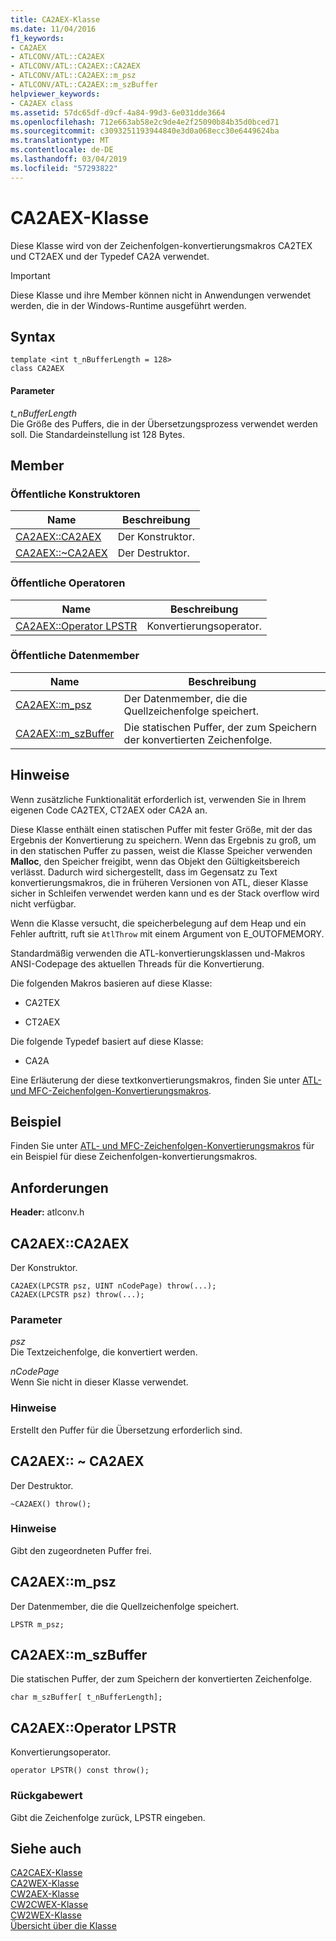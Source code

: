 ```yaml
---
title: CA2AEX-Klasse
ms.date: 11/04/2016
f1_keywords:
- CA2AEX
- ATLCONV/ATL::CA2AEX
- ATLCONV/ATL::CA2AEX::CA2AEX
- ATLCONV/ATL::CA2AEX::m_psz
- ATLCONV/ATL::CA2AEX::m_szBuffer
helpviewer_keywords:
- CA2AEX class
ms.assetid: 57dc65df-d9cf-4a84-99d3-6e031dde3664
ms.openlocfilehash: 712e663ab58e2c9de4e2f25090b84b35d0bced71
ms.sourcegitcommit: c3093251193944840e3d0a068ecc30e6449624ba
ms.translationtype: MT
ms.contentlocale: de-DE
ms.lasthandoff: 03/04/2019
ms.locfileid: "57293822"
---
```

# <a name="ca2aex-class"></a>CA2AEX-Klasse

Diese Klasse wird von der Zeichenfolgen-konvertierungsmakros CA2TEX und CT2AEX und der Typedef CA2A verwendet.

> [!IMPORTANT]
>  Diese Klasse und ihre Member können nicht in Anwendungen verwendet werden, die in der Windows-Runtime ausgeführt werden.

## <a name="syntax"></a>Syntax

```
template <int t_nBufferLength = 128>
class CA2AEX
```

#### <a name="parameters"></a>Parameter

*t_nBufferLength*<br/>
Die Größe des Puffers, die in der Übersetzungsprozess verwendet werden soll. Die Standardeinstellung ist 128 Bytes.

## <a name="members"></a>Member

### <a name="public-constructors"></a>Öffentliche Konstruktoren

|Name|Beschreibung|
|----------|-----------------|
|[CA2AEX::CA2AEX](#ca2aex)|Der Konstruktor.|
|[CA2AEX::~CA2AEX](#dtor)|Der Destruktor.|

### <a name="public-operators"></a>Öffentliche Operatoren

|Name|Beschreibung|
|----------|-----------------|
|[CA2AEX::Operator LPSTR](#operator_lpstr)|Konvertierungsoperator.|

### <a name="public-data-members"></a>Öffentliche Datenmember

|Name|Beschreibung|
|----------|-----------------|
|[CA2AEX::m_psz](#m_psz)|Der Datenmember, die die Quellzeichenfolge speichert.|
|[CA2AEX::m_szBuffer](#m_szbuffer)|Die statischen Puffer, der zum Speichern der konvertierten Zeichenfolge.|

## <a name="remarks"></a>Hinweise

Wenn zusätzliche Funktionalität erforderlich ist, verwenden Sie in Ihrem eigenen Code CA2TEX, CT2AEX oder CA2A an.

Diese Klasse enthält einen statischen Puffer mit fester Größe, mit der das Ergebnis der Konvertierung zu speichern. Wenn das Ergebnis zu groß, um in den statischen Puffer zu passen, weist die Klasse Speicher verwenden **Malloc**, den Speicher freigibt, wenn das Objekt den Gültigkeitsbereich verlässt. Dadurch wird sichergestellt, dass im Gegensatz zu Text konvertierungsmakros, die in früheren Versionen von ATL, dieser Klasse sicher in Schleifen verwendet werden kann und es der Stack overflow wird nicht verfügbar.

Wenn die Klasse versucht, die speicherbelegung auf dem Heap und ein Fehler auftritt, ruft sie `AtlThrow` mit einem Argument von E_OUTOFMEMORY.

Standardmäßig verwenden die ATL-konvertierungsklassen und-Makros ANSI-Codepage des aktuellen Threads für die Konvertierung.

Die folgenden Makros basieren auf diese Klasse:

- CA2TEX

- CT2AEX

Die folgende Typedef basiert auf diese Klasse:

- CA2A

Eine Erläuterung der diese textkonvertierungsmakros, finden Sie unter [ATL- und MFC-Zeichenfolgen-Konvertierungsmakros](string-conversion-macros.md).

## <a name="example"></a>Beispiel

Finden Sie unter [ATL- und MFC-Zeichenfolgen-Konvertierungsmakros](string-conversion-macros.md) für ein Beispiel für diese Zeichenfolgen-konvertierungsmakros.

## <a name="requirements"></a>Anforderungen

**Header:** atlconv.h

##  <a name="ca2aex"></a>  CA2AEX::CA2AEX

Der Konstruktor.

```
CA2AEX(LPCSTR psz, UINT nCodePage) throw(...);
CA2AEX(LPCSTR psz) throw(...);
```

### <a name="parameters"></a>Parameter

*psz*<br/>
Die Textzeichenfolge, die konvertiert werden.

*nCodePage*<br/>
Wenn Sie nicht in dieser Klasse verwendet.

### <a name="remarks"></a>Hinweise

Erstellt den Puffer für die Übersetzung erforderlich sind.

##  <a name="dtor"></a>  CA2AEX:: ~ CA2AEX

Der Destruktor.

```
~CA2AEX() throw();
```

### <a name="remarks"></a>Hinweise

Gibt den zugeordneten Puffer frei.

##  <a name="m_psz"></a>  CA2AEX::m_psz

Der Datenmember, die die Quellzeichenfolge speichert.

```
LPSTR m_psz;
```

##  <a name="m_szbuffer"></a>  CA2AEX::m_szBuffer

Die statischen Puffer, der zum Speichern der konvertierten Zeichenfolge.

```
char m_szBuffer[ t_nBufferLength];
```

##  <a name="operator_lpstr"></a>  CA2AEX::Operator LPSTR

Konvertierungsoperator.

```
operator LPSTR() const throw();
```

### <a name="return-value"></a>Rückgabewert

Gibt die Zeichenfolge zurück, LPSTR eingeben.

## <a name="see-also"></a>Siehe auch

[CA2CAEX-Klasse](../../atl/reference/ca2caex-class.md)<br/>
[CA2WEX-Klasse](../../atl/reference/ca2wex-class.md)<br/>
[CW2AEX-Klasse](../../atl/reference/cw2aex-class.md)<br/>
[CW2CWEX-Klasse](../../atl/reference/cw2cwex-class.md)<br/>
[CW2WEX-Klasse](../../atl/reference/cw2wex-class.md)<br/>
[Übersicht über die Klasse](../../atl/atl-class-overview.md)
